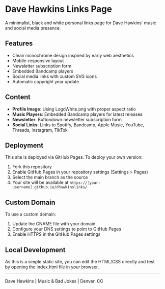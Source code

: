 # Dave Hawkins Links Page

A minimalist, black and white personal links page for Dave Hawkins' music and social media presence.

## Features

- Clean monochrome design inspired by early web aesthetics
- Mobile-responsive layout
- Newsletter subscription form
- Embedded Bandcamp players
- Social media links with custom SVG icons
- Automatic copyright year update

## Content

- **Profile Image**: Using LogoWhite.png with proper aspect ratio
- **Music Players**: Embedded Bandcamp players for latest releases
- **Newsletter**: Buttondown newsletter subscription form
- **Social Links**: Links to Spotify, Bandcamp, Apple Music, YouTube, Threads, Instagram, TikTok

## Deployment

This site is deployed via GitHub Pages. To deploy your own version:

1. Fork this repository
2. Enable GitHub Pages in your repository settings (Settings > Pages)
3. Select the main branch as the source
4. Your site will be available at `https://[your-username].github.io/dhawkinslinks/`

## Custom Domain

To use a custom domain:

1. Update the CNAME file with your domain
2. Configure your DNS settings to point to GitHub Pages
3. Enable HTTPS in the GitHub Pages settings

## Local Development

As this is a simple static site, you can edit the HTML/CSS directly and test by opening the index.html file in your browser.

---

Dave Hawkins | Music & Bad Jokes | Denver, CO
